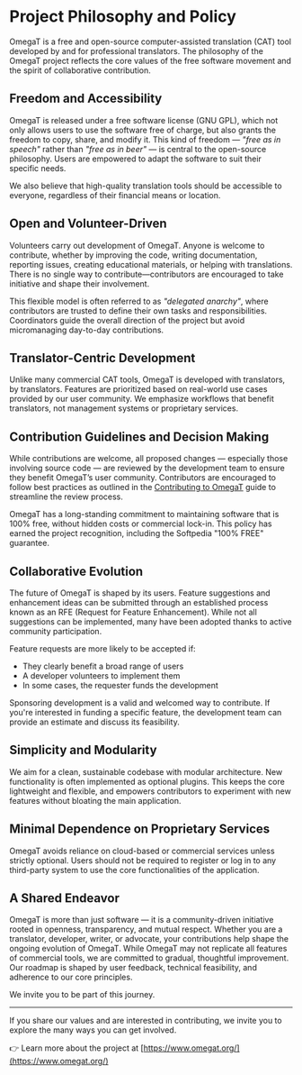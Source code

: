 # Project Philosophy and Policy

OmegaT is a free and open-source computer-assisted translation (CAT) tool developed by and for professional translators.
The philosophy of the OmegaT project reflects the core values of the free software movement and the spirit of collaborative contribution.

## Freedom and Accessibility

OmegaT is released under a free software license (GNU GPL), which not only allows users to use the software free of charge, but also grants the freedom to copy, share, and modify it.
This kind of freedom — *"free as in speech"* rather than *"free as in beer"* — is central to the open-source philosophy.
Users are empowered to adapt the software to suit their specific needs.

We also believe that high-quality translation tools should be accessible to everyone, regardless of their financial means or location.

## Open and Volunteer-Driven

Volunteers carry out development of OmegaT.
Anyone is welcome to contribute, whether by improving the code, writing documentation, reporting issues, creating educational materials, or helping with translations.
There is no single way to contribute—contributors are encouraged to take initiative and shape their involvement.

This flexible model is often referred to as *"delegated anarchy"*, where contributors are trusted to define their own tasks and responsibilities.
Coordinators guide the overall direction of the project but avoid micromanaging day-to-day contributions.

## Translator-Centric Development

Unlike many commercial CAT tools, OmegaT is developed with translators, by translators.
Features are prioritized based on real-world use cases provided by our user community.
We emphasize workflows that benefit translators, not management systems or proprietary services.

## Contribution Guidelines and Decision Making

While contributions are welcome, all proposed changes — especially those involving source code — are reviewed by the development team to ensure they benefit OmegaT’s user community.
Contributors are encouraged to follow best practices as outlined in the [Contributing to OmegaT](https://omegat.readthedocs.io/) guide to streamline the review process.

OmegaT has a long-standing commitment to maintaining software that is 100% free, without hidden costs or commercial lock-in.
This policy has earned the project recognition, including the Softpedia "100% FREE" guarantee.

## Collaborative Evolution

The future of OmegaT is shaped by its users. Feature suggestions and enhancement ideas can be submitted through an established process known as an RFE (Request for Feature Enhancement).
While not all suggestions can be implemented, many have been adopted thanks to active community participation.

Feature requests are more likely to be accepted if:
- They clearly benefit a broad range of users
- A developer volunteers to implement them
- In some cases, the requester funds the development

Sponsoring development is a valid and welcomed way to contribute.
If you're interested in funding a specific feature, the development team can provide an estimate and discuss its feasibility.

## Simplicity and Modularity

We aim for a clean, sustainable codebase with modular architecture.
New functionality is often implemented as optional plugins.
This keeps the core lightweight and flexible, and empowers contributors to experiment with new features without bloating the main application.

## Minimal Dependence on Proprietary Services

OmegaT avoids reliance on cloud-based or commercial services unless strictly optional.
Users should not be required to register or log in to any third-party system to use the core functionalities of the application.

## A Shared Endeavor

OmegaT is more than just software — it is a community-driven initiative rooted in openness, transparency, and mutual respect.
Whether you are a translator, developer, writer, or advocate, your contributions help shape the ongoing evolution of OmegaT.
While OmegaT may not replicate all features of commercial tools, we are committed to gradual, thoughtful improvement.
Our roadmap is shaped by user feedback, technical feasibility, and adherence to our core principles.

We invite you to be part of this journey.

---

If you share our values and are interested in contributing, we invite you to explore the many ways you can get involved.

👉 Learn more about the project at [https://www.omegat.org/](https://www.omegat.org/)
